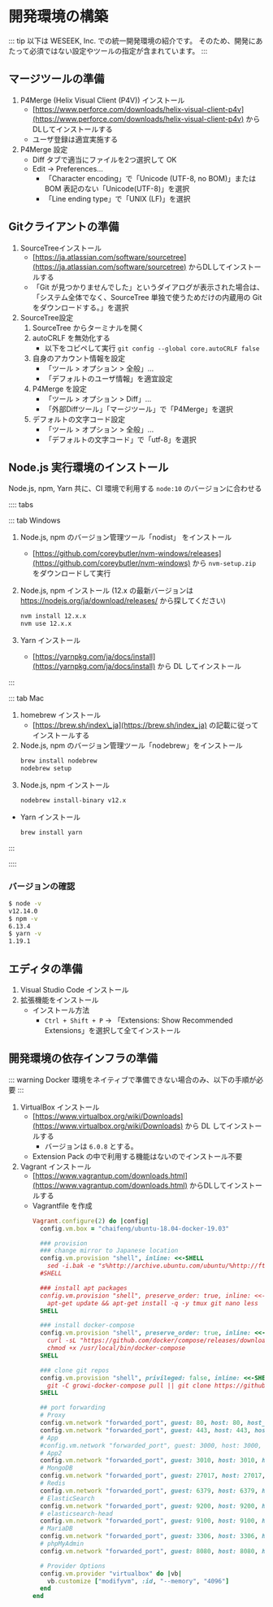 # 開発環境の構築

::: tip
以下は WESEEK, Inc. での統一開発環境の紹介です。
そのため、開発にあたって必須ではない設定やツールの指定が含まれています。
:::

## マージツールの準備

1. P4Merge (Helix Visual Client (P4V)) インストール
    * [https://www.perforce.com/downloads/helix-visual-client-p4v](https://www.perforce.com/downloads/helix-visual-client-p4v) からDLしてインストールする
    * ユーザ登録は適宜実施する
2. P4Merge 設定
    * Diff タブで適当にファイルを2つ選択して OK
    * Edit -&gt; Preferences...
        * 「Character encoding」で「Unicode (UTF-8, no BOM)」または BOM 表記のない「Unicode(UTF-8)」を選択
        * 「Line ending type」で「UNIX (LF)」を選択

## Gitクライアントの準備

1. SourceTreeインストール
    * [https://ja.atlassian.com/software/sourcetree](https://ja.atlassian.com/software/sourcetree) からDLしてインストールする
    * 「Git が見つかりませんでした」というダイアログが表示された場合は、「システム全体でなく、SourceTree 単独で使うためだけの内蔵用の Git をダウンロードする。」を選択
2. SourceTree設定
    1. SourceTree からターミナルを開く
    2. autoCRLF を無効化する
        * 以下をコピペして実行 `git config --global core.autoCRLF false`
    3. 自身のアカウント情報を設定
        * 「ツール &gt; オプション &gt; 全般」...
        * 「デフォルトのユーザ情報」を適宜設定
    4. P4Merge を設定
        * 「ツール &gt; オプション &gt; Diff」...
        * 「外部Diffツール」「マージツール」で「P4Merge」を選択
    5. デフォルトの文字コード設定
        * 「ツール &gt; オプション &gt; 全般」...
        * 「デフォルトの文字コード」で「utf-8」を選択

## Node.js 実行環境のインストール

Node.js, npm, Yarn 共に、CI 環境で利用する `node:10` のバージョンに合わせる

:::: tabs

::: tab Windows

1. Node.js, npm のバージョン管理ツール「nodist」 をインストール
    * [https://github.com/coreybutler/nvm-windows/releases](https://github.com/coreybutler/nvm-windows) から `nvm-setup.zip` をダウンロードして実行
1. Node.js, npm インストール (12.x の最新バージョンは https://nodejs.org/ja/download/releases/ から探してください)
    ``` cmd
    nvm install 12.x.x
    nvm use 12.x.x
    ```

1. Yarn インストール

    * [https://yarnpkg.com/ja/docs/install](https://yarnpkg.com/ja/docs/install) から DL してインストール

:::

::: tab Mac

1. homebrew インストール
    * [https://brew.sh/index\_ja](https://brew.sh/index_ja) の記載に従ってインストールする
1. Node.js, npm のバージョン管理ツール「nodebrew」をインストール
    ```bash
    brew install nodebrew
    nodebrew setup
    ```
1. Node.js, npm インストール
    ```bash
    nodebrew install-binary v12.x
    ```
* Yarn インストール
    ```bash
    brew install yarn
    ```
:::

::::

### バージョンの確認

```bash
$ node -v
v12.14.0
$ npm -v
6.13.4
$ yarn -v
1.19.1
```

## エディタの準備

1. Visual Studio Code インストール
2. 拡張機能をインストール
   * インストール方法
     * `Ctrl + Shift + P` -> 「Extensions: Show Recommended Extensions」を選択して全てインストール

## 開発環境の依存インフラの準備

::: warning
Docker 環境をネイティブで準備できない場合のみ、以下の手順が必要
:::

1. VirtualBox インストール
    * [https://www.virtualbox.org/wiki/Downloads](https://www.virtualbox.org/wiki/Downloads) から DL してインストールする
        * バージョンは `6.0.8` とする。
    * Extension Pack の中で利用する機能はないのでインストール不要
2. Vagrant インストール
    * [https://www.vagrantup.com/downloads.html](https://www.vagrantup.com/downloads.html) からDLしてインストールする
    * Vagrantfile を作成
        ```ruby
        Vagrant.configure(2) do |config|
          config.vm.box = "chaifeng/ubuntu-18.04-docker-19.03"

          ### provision
          ### change mirror to Japanese location
          config.vm.provision "shell", inline: <<-SHELL
            sed -i.bak -e "s%http://archive.ubuntu.com/ubuntu/%http://ftp.iij.ad.jp/pub/linux/ubuntu/archive/%g" /etc/apt/sources.list
          #SHELL

          ### install apt packages
          config.vm.provision "shell", preserve_order: true, inline: <<-SHELL
            apt-get update && apt-get install -q -y tmux git nano less
          SHELL

          ### install docker-compose
          config.vm.provision "shell", preserve_order: true, inline: <<-SHELL
            curl -sL "https://github.com/docker/compose/releases/download/1.25.0/docker-compose-$(uname -s)-$(uname -m)" -o /usr/local/bin/docker-compose
            chmod +x /usr/local/bin/docker-compose
          SHELL

          ### clone git repos
          config.vm.provision "shell", privileged: false, inline: <<-SHELL
            git -C growi-docker-compose pull || git clone https://github.com/weseek/growi-docker-compose
          SHELL

          ## port forwarding
          # Proxy
          config.vm.network "forwarded_port", guest: 80, host: 80, host_ip: "127.0.0.1"
          config.vm.network "forwarded_port", guest: 443, host: 443, host_ip: "127.0.0.1"
          # App
          #config.vm.network "forwarded_port", guest: 3000, host: 3000, host_ip: "127.0.0.1"
          # App2
          config.vm.network "forwarded_port", guest: 3010, host: 3010, host_ip: "127.0.0.1"
          # MongoDB
          config.vm.network "forwarded_port", guest: 27017, host: 27017, host_ip: "127.0.0.1"
          # Redis
          config.vm.network "forwarded_port", guest: 6379, host: 6379, host_ip: "127.0.0.1"
          # ElasticSearch
          config.vm.network "forwarded_port", guest: 9200, host: 9200, host_ip: "127.0.0.1"
          # elasticsearch-head
          config.vm.network "forwarded_port", guest: 9100, host: 9100, host_ip: "127.0.0.1"
          # MariaDB
          config.vm.network "forwarded_port", guest: 3306, host: 3306, host_ip: "127.0.0.1"
          # phpMyAdmin
          config.vm.network "forwarded_port", guest: 8080, host: 8080, host_ip: "127.0.0.1"

          # Provider Options
          config.vm.provider "virtualbox" do |vb|
            vb.customize ["modifyvm", :id, "--memory", "4096"]
          end
        end
        ```
